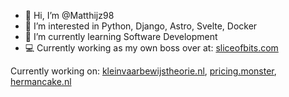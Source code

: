- 👋 Hi, I’m @Matthijz98
- 👀 I’m interested in Python, Django, Astro, Svelte, Docker
- 🌱 I’m currently learning Software Development
- 💻 Currently working as my own boss over at: [sliceofbits.com](https://sliceofbits.com/)

Currently working on: [kleinvaarbewijstheorie.nl](https://kleinvaarbewijstheorie.nl/), [pricing.monster](https://pricing.monster/), [hermancake.nl](https://hermancake.nl/)
